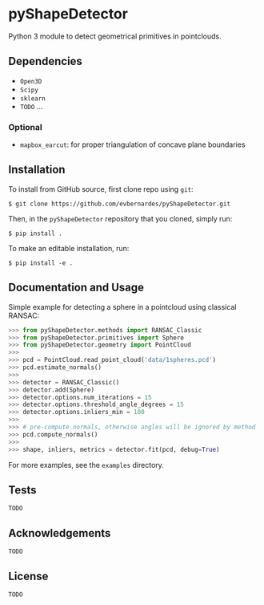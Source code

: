 # pyShapeDetector

Python 3 module to detect geometrical primitives in pointclouds.

## Dependencies

- `Open3D`
- `Scipy`
- `sklearn`
- `TODO` ...

### Optional
- `mapbox_earcut`: for proper triangulation of concave plane boundaries

## Installation

To install from GitHub source, first clone repo using `git`:

    $ git clone https://github.com/evbernardes/pyShapeDetector.git

Then, in the `pyShapeDetector` repository that you cloned, simply run:

    $ pip install .

To make an editable installation, run:

    $ pip install -e .

## Documentation and Usage

Simple example for detecting a sphere in a pointcloud using classical RANSAC:

``` python
>>> from pyShapeDetector.methods import RANSAC_Classic
>>> from pyShapeDetector.primitives import Sphere
>>> from pyShapeDetector.geometry import PointCloud
>>>
>>> pcd = PointCloud.read_point_cloud('data/1spheres.pcd')
>>> pcd.estimate_normals()
>>>
>>> detector = RANSAC_Classic()
>>> detector.add(Sphere)
>>> detector.options.num_iterations = 15
>>> detector.options.threshold_angle_degrees = 15
>>> detector.options.inliers_min = 100
>>>
>>> # pre-compute normals, otherwise angles will be ignored by method 
>>> pcd.compute_normals()
>>>
>>> shape, inliers, metrics = detector.fit(pcd, debug=True)
```

For more examples, see the `examples` directory.

## Tests

`TODO`

## Acknowledgements

`TODO`

## License

`TODO`

